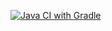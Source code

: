 [![Java CI with Gradle](https://github.com/KrasovskiyAV/AvtoQAHomework1/actions/workflows/gradle.yml/badge.svg?branch=junit4-platform)](https://github.com/KrasovskiyAV/AvtoQAHomework1/actions/workflows/gradle.yml)
